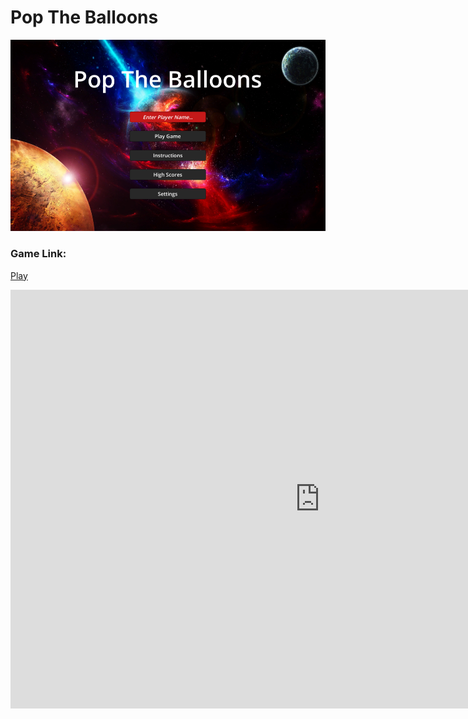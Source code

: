 # Pop The Balloons
<img src="https://github.com/naa7/pop_the_balloon/blob/main/game_overview.png">

### Game Link:
[Play](https://naa7.itch.io/pop-the-balloons)

<iframe frameborder="0" src="https://itch.io/embed-upload/7869848?color=333333" allowfullscreen="" width="990" height="670"><a href="https://naa7.itch.io/pop-the-balloons">Play A. Najeeb Pop The Balloons on itch.io</a></iframe>
